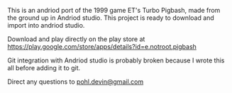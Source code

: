 This is an andriod port of the 1999 game ET's Turbo Pigbash, made from 
the ground up in Andriod studio. This project is ready to download and 
import into andriod studio.

Download and play directly on the play store at https://play.google.com/store/apps/details?id=e.notroot.pigbash

Git integration with Andriod studio is probably broken because I wrote this all before adding it to git.

Direct any questions to pohl.devin@gmail.com
